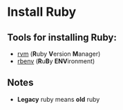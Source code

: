 # Install Ruby

## Tools for installing Ruby:
* [rvm](https://rvm.io/) (**R**uby **V**ersion **M**anager)
* [rbenv](http://rbenv.org/) (**R**u**B**y **ENV**ironment)

## Notes
* **Legacy** ruby means **old** ruby
